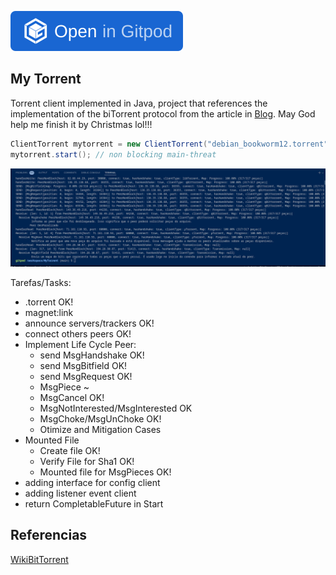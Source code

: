 [![Testar no Browser](https://raw.githubusercontent.com/gilberto-009199/JAgendaWeb/master/gitpod.svg)](https://gitpod.io#https://github.com/gilberto-009199/MyTorrent)
## My Torrent

  Torrent client implemented in Java, project that references the implementation of the biTorrent protocol from the article in [Blog](https://app.gitbook.com/@gilberto-tec/s/blog/java/torrent-client).
  May God help me finish it by Christmas lol!!!

   ```java
   ClientTorrent mytorrent = new ClientTorrent("debian_bookworm12.torrent");
   mytorrent.start(); // non blocking main-threat
   ```
   
   ![Tela inicial](./terminal.gif)

   Tarefas/Tasks:
   + .torrent OK!
   + magnet:link
   + announce servers/trackers OK!
   + connect others peers OK!
   + Implement Life Cycle Peer:
      + send MsgHandshake     OK!
      + send MsgBitfield      OK!
      + send MsgRequest       OK!
      + MsgPiece              ~
      + MsgCancel             OK!
      + MsgNotInterested/MsgInterested OK
      + MsgChoke/MsgUnChoke  OK!
      + Otimize and Mitigation Cases
   + Mounted File
     + Create file OK!
     + Verify File for Sha1 OK!
     + Mounted file for MsgPieces OK!
   + adding interface for config client
   + adding listener event client
   + return CompletableFuture in Start

## Referencias

   [WikiBitTorrent](https://wiki.theory.org/Main_Page)
	
	

